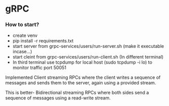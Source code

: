 # gRPC

### How to start?
- create venv
- pip install -r requirements.txt
- start server from grpc-services/users/run-server.sh     (make it executable incase...)
- start cleint from grpc-services/users/run-client.sh     (In different terminal)
- In third terminal use tcpdump for local host (sudo tcpdump -i lo) to monitor traffic port 50051
















Implemented Client streaming RPCs where the client writes a sequence of messages and sends them to the server, again using a provided stream.

This is better- Bidirectional streaming RPCs where both sides send a sequence of messages using a read-write stream.
